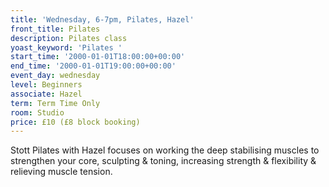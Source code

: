 ```yaml
---
title: 'Wednesday, 6-7pm, Pilates, Hazel'
front_title: Pilates
description: Pilates class
yoast_keyword: 'Pilates '
start_time: '2000-01-01T18:00:00+00:00'
end_time: '2000-01-01T19:00:00+00:00'
event_day: wednesday
level: Beginners
associate: Hazel
term: Term Time Only
room: Studio
price: £10 (£8 block booking)
---
```

Stott Pilates with Hazel focuses on working the deep stabilising muscles to strengthen your core, sculpting & toning, increasing strength & flexibility & relieving muscle tension.

